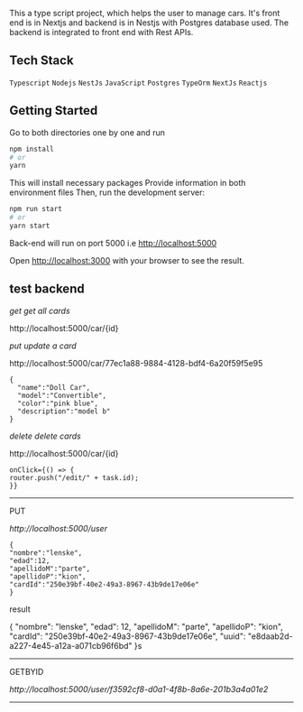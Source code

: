 This a type script project, which helps the user to manage cars. It's front end is in Nextjs and backend is in Nestjs with Postgres database used. The backend is integrated to front end with Rest APIs.

## Tech Stack

`Typescript` `Nodejs` `NestJs` `JavaScript` `Postgres` `TypeOrm` `NextJs` `Reactjs`

## Getting Started

Go to both directories one by one and run
```bash
npm install
# or
yarn
````
This will install necessary packages
Provide information in both environment files 
Then, run the development server:

```bash
npm run start
# or
yarn start
```

Back-end will run on port 5000 i.e [http://localhost:5000](http://localhost:5000)

Open [http://localhost:3000](http://localhost:3000) with your browser to see the result.



## test backend

_get_ *get all cards*

http://localhost:5000/car/{id}


_put_ *update a card*

http://localhost:5000/car/77ec1a88-9884-4128-bdf4-6a20f59f5e95

```
{
  "name":"Doll Car",
  "model":"Convertible",
  "color":"pink blue",
  "description":"model b"
}
```

_delete_ *delete cards*

http://localhost:5000/car/{id}

```
onClick={() => {
router.push("/edit/" + task.id);
}}
```


--------
PUT

*http://localhost:5000/user*

```
{
"nombre":"lenske",
"edad":12,
"apellidoM":"parte",
"apellidoP":"kion",
"cardId":"250e39bf-40e2-49a3-8967-43b9de17e06e"
}
```

result

{
  "nombre": "lenske",
  "edad": 12,
  "apellidoM": "parte",
  "apellidoP": "kion",
  "cardId": "250e39bf-40e2-49a3-8967-43b9de17e06e",
  "uuid": "e8daab2d-a227-4e45-a12a-a071cb96f6bd"
}s



---------

GETBYID

*http://localhost:5000/user/f3592cf8-d0a1-4f8b-8a6e-201b3a4a01e2*

----------

